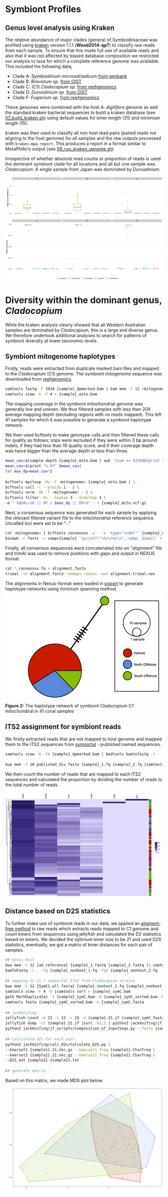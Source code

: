 Symbiont Profiles
================

## Genus level analysis using Kraken

The relative abundance of major clades (genera) of Symbiodiniaceae was
profiled using [kraken](https://ccb.jhu.edu/software/kraken/) version
1.1.1 (**Wood2014-qp?**) to classify raw reads from each sample. To
ensure that this made full use of available reads and also that it was
not affected by biased database composition we restricted our analysis
to taxa for which a complete reference genome was available. This
included the following data;

-   Clade A: *Symbiodinium microadriadicum* [from
    genbank](https://www.ncbi.nlm.nih.gov/assembly/GCA_001939145.1)
-   Clade B: *Breviolum sp.* [from
    OIST](https://marinegenomics.oist.jp/symb/download/symbB.v1.0.genome.fa.gz)
-   Clade C: (C1) *Cladocopium sp.* [from
    reefgenomics](http://symbs.reefgenomics.org/download/SymbC1.Genome.Scaffolds.fasta.gz)
-   Clade D: *Durusdinium sp.* [from
    OIST](https://marinegenomics.oist.jp/symbd/viewer/download?project_id=102)
-   Clade F: *Fugacium sp.* [from
    reefgenomics](http://symbs.reefgenomics.org/download/SymbF.Genome.Scaffolds.fasta.gz)

These genomes were combined with the host *A. digitifera* genome as well
the standard kraken bacterial sequences to build a kraken database (see
[07\_build\_kraken.sh](data/hpc/symbiodinium_profiles/07_build_kraken.sh))
using default values for kmer length (31) and minimiser length (15).

kraken was then used to classify all non host read pairs (paired reads
not aligning to the host genome) for all samples and the raw outputs
processed with `kraken-mpa-report`. This produces a report in a format
similar to MetaPhlAn’s output (see
[09\_run\_kraken\_genome.sh](data/hpc/symbiodinium_profiles/09_run_kraken_genome.sh)).

Irrespective of whether absolute read counts or proportion of reads is
used the dominant symbiont clade for all locations and all but one
sample was *Cladocopium*. A single sample from Japan was dominated by
*Durusdinium*.

![](23.symbionts_files/figure-gfm/unnamed-chunk-7-1.png)<!-- -->

# Diversity within the dominant genus, *Cladocopium*

While the kraken analysis clearly showed that all Western Australian
samples are dominated by *Cladocopium*, this is a large and diverse
genus. We therefore undertook additional analyses to search for patterns
of symbiont diversity at lower taxonomic levels.

## Symbiont mitogenome haplotypes

Firstly, reads were extracted from duplicate marked bam files and mapped
to the *Cladocopium* (C1) genome. The symbiont mitogenome sequence was
downloaded from [reefgenomics](http://symbs.reefgenomics.org/download/).

``` bash
samtools fastq -F 1024 {sample}_dpmarked.bam | bam mem -t 12 <mitogenome> - | \
samtools view -b -F 4 > {sample}_mito.bam
```

The mapping coverage in the symbiont mitochondrial genome was generally
low and uneven. We thus filtered samples with less than 20X average
mapping depth (excluding regions with no reads mapped). This left 41
samples for which it was possible to generate a symbiont haplotype
network.

We then used bcftools to make genotype calls and then filtered these
calls for quality as follows; snps were excluded if they were within 3
bp around indels, if they had less than 10 quality score, and if their
coverage depth was twice bigger than the average depth or less than
three.

``` bash
mean_cov=$(sample depth {sample}_mito.bam | awk '{sum += $3}END{print sum/NR}')
mean_cov=$(print "%.0f" $mean_cov)
let max_dp=mean_cov*2

bcftools mpileup -Ou -f <mitogenome> {sample}_mito.bam | \
bcftools call -c --ploidy 1 - | \
bcftools norm -Ob -f <mitogenome> - | \
bcftools filter -Oz --SnpGap 3 --IndelGap 5 \
-e " %QUAL<10 || DP > $max_dp || DP<3" - > {sample}_mito.vcf.gz
```

Next, a consensus sequence was generated for each sample by applying the
relevant filtered variant file to the mitochondrial reference sequence.
Uncalled loci were set to be “-.”

``` bash
cat <mitogenome> | bcftools consensus -a - -e 'type="indel"' {sample}_mito.vcf.gz |\
bioawk -c fastx -v samp={sample} '{printf(">%s\n%s\n", samp, $seq)}' > {sample}_consensus.fa
```

Finally, all consensus sequences were concatenated into on “alignment”
file and trimAl was used to remove positions with gaps and output in
NEXUS format.

``` bash
cat *_consensus.fa > alignment.fasta
trimal -in alignment.fasta -nomaps -nexus -out alignment.trimal.nex
```

The alignments in Nexus-format were loaded in
[popart](http://popart.otago.ac.nz/index.shtml) to generate haplotype
networks using minimum spanning method.

<img src="figures/Symbiont_mitohaps.jpg" width="1154" />

**Figure 2:** The haplotype network of symbiont Cladocopium C1
mitochondiral in 41 coral samples

## ITS2 assignment for symbiont reads

We firstly extracted reads that are not mapped to host genome and mapped
them to the ITS2 sequences from [symportal](symportal.org) - published
named sequences.

``` bash
samtools view -b -f4 {sample}_dpmarked.bam | bedtools bamtofastq -i - -fq fastq/{sample}_1.fq -fq2 fastq/{sample}_2.fq

bwa mem -t 10 published_div.fasta {sample}_1.fq {sample}_2.fq |samtools view -F 4 > {sample}.sam
```

We then count the number of reads that are mapped to each ITS2 sequences
and calculated the proportion by dividing the number of reads to the
total number of reads.

![](23.symbionts_files/figure-gfm/unnamed-chunk-9-1.png)<!-- -->

## Distance based on D2S statistics

To further make use of symbiont reads in our data, we applied
an [aligment-free method](https://github.com/chanlab-genomics/alignment-free-tools)
to raw reads which extracts reads mapped to C1 genome and count kmers
from sequences using jellyfish and calculated the D2 statistics based on
kmers. We decided the optimum kmer size to be 21 and used D2S
statistics, eventually, we got a matrix of kmer distances for each pair
of samples.

``` bash
## minus host
bwa mem -t 12 {ad.reference} {sample}_1.fastq {sample}_2.fastq |\ samtools view -f12 -F256 |\
bamToFastq -i - -fq {sample}_nonhost_1.fq -fq2 {sample}_nonhost_2.fq

## mapping to C1 + symportal ITS2 from Cladocopium strains
bwa mem -t 12 {SymC1.all.fasta} {sample}_nonhost_1.fq {sample}_nonhost_2.fq | \
samtools view -F 4 -b |samtools sort > {sample}_symC.bam
gatk MarkDuplicates -I {sample}_symC.bam -O {sample}_symC_sorted.bam -M {sample}.metrics.txt --REMOVE_DUPLICATES true
samtools fasta {sample}_symC_sorted.bam -o {sample}_symC.fasta

## jackknifing
jellyfish count -m 21 -t 12 -s 1G -o {sample}.21.jf {sample}_symC.fasta
jellyfish dump -ct {sample}.21.jf |sort -k1,1 | python2 jackknifing/jf_scripts/Kmers_2_NumbericRepresentation.py -o {sample}.21.nkc.gz
python2 jackknifing/jf_scripts/Composition_of_InputSeqs.py --fasta {sample}_symC.fasta --freq {sample}.CharFreq

## calculated d2s for each pair
python2 jackknifing/calc_d2s/Calculate_D2S.py \
--kmerset1 {sample1}.21.nkc.gz --kmerset1_freq {sample1}.CharFreq \
--kmerset2 {sample2}.21.nkc.gz --kmerset2_freq {sample2}.CharFreq \
--D2S_out {sample1}-{sample2}.txt

## generate matrix...
```

Based on this matrix, we made MDS plot below.

![](23.symbionts_files/figure-gfm/unnamed-chunk-10-1.png)<!-- -->
